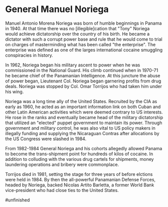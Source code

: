 # General Manuel Noriega

Manuel Antonio Morena Noriega was born of humble beginnings in Panama in 1940. At that time there was no \[illegible\]cation that "Tony" Noriega would achieve dictatorship over the country of his birth. He became a dictator with such a corrupt power base and rule that he would come to trial on charges of masterminding what has been called "the enterprise". The enterprise was defined as one of the larges international cocaine smuggling conspiracies in history.

In 1962, Noriega began his military ascent to power when he was commissioned in the National Guard. His climb continued when in 1970-71 he became chief of the Panamanian Intelligence. At this juncture the abuse of power began, Lieutenant Col. Noriega began garnering profits from drug deals. Noriega was stopped by Col. Omar Torrijos who had taken him under his wing.

Noriega was a long time ally of the United States. Recruited by the CIA as early as 1960, he acted as an important information link on both Cuban and other Latin American activities which were deemed contrary to US interests. He rose in the ranks and eventually became head of the military dictatorship that utilized an "elected" puppet government to maintain its power. Through government and military control, he was also vital to US policy makers in illegally funding and supplying the Nicaraguan Contras after allocations by the US Congress were slashed in 1984.

From 1982-1984 General Noriega and his cohorts allegedly allowed Panama to become the trans-shipment point for hundreds of kilos of cocaine. In addition to colluding with the various drug cartels for shipments, money laundering operations and bribery were commonplace.

Torrijos died in 1981, setting the stage for three years of before elctions were held in 1984. By then the all-powerful Panamanian Defense Forces, headed by Noriega, backed Nicolas Artito Barletta, a former World Bank vice-president who had close ties to the United States.

#unfinished 